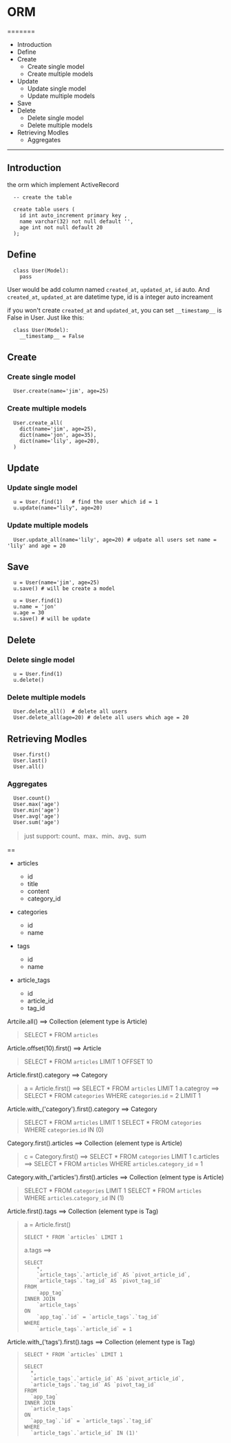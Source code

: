 # ORM
=======

- Introduction
- Define
- Create
  - Create single model
  - Create multiple models
- Update
  - Update single model
  - Update multiple models
- Save
- Delete
  - Delete single model
  - Delete multiple models
- Retrieving Modles
  - Aggregates

----

## Introduction
the orm which implement ActiveRecord

```
  -- create the table
  
  create table users (
    id int auto_increment primary key ,
    name varchar(32) not null default '',
    age int not null default 20
  );
```

## Define

```
  class User(Model):
    pass
```

User would be add column named `created_at`, `updated_at`, `id` auto. And `created_at`, `updated_at` are datetime type, id is a integer auto increament

if you won't create `created_at` and `updated_at`, you can set `__timestamp__` is False in User. Just like this:

```
  class User(Model):
    __timestamp__ = False

```

## Create
### Create single model
```
  User.create(name='jim', age=25)
```

### Create multiple models
```
  User.create_all(
    dict(name='jim', age=25),
    dict(name='jon', age=35),
    dict(name='lily', age=20),
  )
```

## Update
### Update single model
```
  u = User.find(1)   # find the user which id = 1
  u.update(name="lily", age=20)
```

### Update multiple models
```
  User.update_all(name='lily', age=20) # udpate all users set name = 'lily' and age = 20
```

## Save
```
  u = User(name='jim', age=25)
  u.save() # will be create a model

  u = User.find(1)
  u.name = 'jon'
  u.age = 30
  u.save() # will be update
```


## Delete
### Delete single model
```
  u = User.find(1)
  u.delete()
```

### Delete multiple models
```
  User.delete_all()  # delete all users
  User.delete_all(age=20) # delete all users which age = 20
```

## Retrieving Modles
```
  User.first()
  User.last()
  User.all()
```

### Aggregates
```
  User.count()
  User.max('age')
  User.min('age')
  User.avg('age')
  User.sum('age')
```
> just support: count、max、min、avg、sum


==
- articles
  - id
  - title
  - content
  - category_id

- categories
  - id
  - name

- tags
  - id
  - name

- article_tags
  - id
  - article_id
  - tag_id


Artcile.all()   ==> Collection (element type is Article)
> SELECT * FROM `articles`


Article.offset(10).first() ==> Article
> SELECT * FROM `articles` LIMIT 1 OFFSET 10


Article.first().category  ==> Category
> a = Article.first() ==> SELECT * FROM `articles` LIMIT 1
> a.categroy  ==> SELECT * FROM `categories` WHERE `categories`.`id` = 2 LIMIT 1


Article.with_('category').first().category ==> Category
> SELECT * FROM `articles` LIMIT 1
> SELECT * FROM `categories` WHERE `categories`.`id` IN (0)


Category.first().articles  ==> Collection (element type is Article)
> c = Category.first() ==> SELECT * FROM `categories` LIMIT 1
> c.articles  ==> SELECT * FROM `articles` WHERE `articles`.`category_id` = 1


Category.with_('articles').first().articles ==> Collection (elment type is Article)
> SELECT * FROM `categories` LIMIT 1
> SELECT * FROM `articles` WHERE `articles`.`category_id` IN (1)


Article.first().tags ==> Collection (element type is Tag)
> a = Article.first()
> 
>     SELECT * FROM `articles` LIMIT 1
>
> a.tags  ==> 
> 
>     SELECT 
>         *, 
>         `article_tags`.`article_id` AS `pivot_article_id`, 
>         `article_tags`.`tag_id` AS `pivot_tag_id` 
>     FROM 
>         `app_tag` 
>     INNER JOIN 
>         `article_tags` 
>     ON 
>         `app_tag`.`id` = `article_tags`.`tag_id` 
>     WHERE 
>         `article_tags`.`article_id` = 1


Article.with_('tags').first().tags ==> Collection (element type is Tag)
>     SELECT * FROM `articles` LIMIT 1
>
>     SELECT 
>       *, 
>       `article_tags`.`article_id` AS `pivot_article_id`, 
>       `article_tags`.`tag_id` AS `pivot_tag_id` 
>     FROM 
>       `app_tag` 
>     INNER JOIN 
>       `article_tags` 
>     ON 
>       `app_tag`.`id` = `article_tags`.`tag_id` 
>     WHERE 
>       `article_tags`.`article_id` IN (1)'
>

